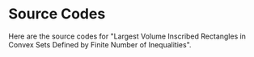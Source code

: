 # Source Codes

Here are the source codes for "Largest Volume Inscribed Rectangles in Convex Sets Defined by Finite Number of Inequalities". 
